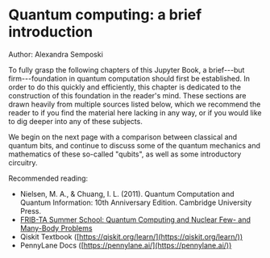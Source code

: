 <!-- #region -->

# Quantum computing: a brief introduction 

Author: Alexandra Semposki

To fully grasp the following chapters of this Jupyter Book, a brief---but firm---foundation in quantum computation should first be established. In order to do this quickly and efficiently, this chapter is dedicated to the construction of this foundation in the reader's mind. These sections are drawn heavily from multiple sources listed below, which we recommend the reader to if you find the material here lacking in any way, or if you would like to dig deeper into any of these subjects. 

We begin on the next page with a comparison between classical and quantum bits, and continue to discuss some of the quantum mechanics and mathematics of these so-called "qubits", as well as some introductory circuitry. 

Recommended reading:
- Nielsen, M. A., & Chuang, I. L. (2011). Quantum Computation and Quantum Information: 10th Anniversary Edition. Cambridge University Press. 
- [FRIB-TA Summer School: Quantum Computing and Nuclear Few- and Many-Body Problems](https://github.com/NuclearPhysicsWorkshops/FRIB-TASummerSchoolQuantumComputing)
- Qiskit Textbook ([https://qiskit.org/learn/](https://qiskit.org/learn/))
- PennyLane Docs ([https://pennylane.ai/](https://pennylane.ai/))

<!-- #endregion -->